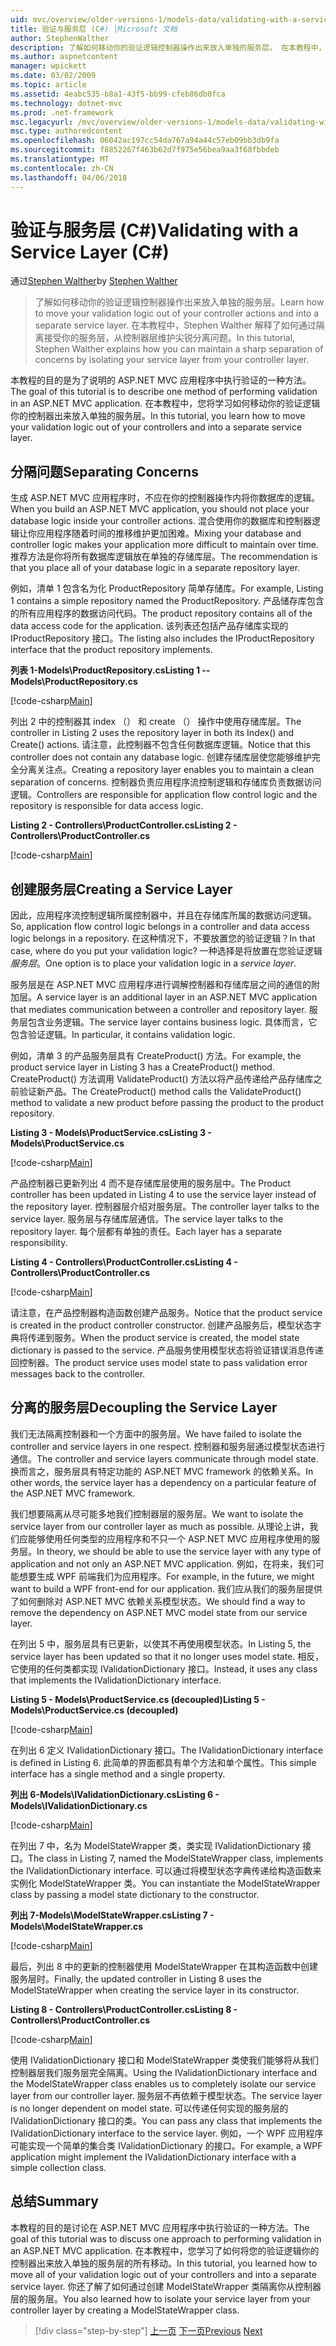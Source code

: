 ```yaml
---
uid: mvc/overview/older-versions-1/models-data/validating-with-a-service-layer-cs
title: 验证与服务层 (C#) |Microsoft 文档
author: StephenWalther
description: 了解如何移动你的验证逻辑控制器操作出来放入单独的服务层。 在本教程中，Stephen Walther 解释了如何你...
ms.author: aspnetcontent
manager: wpickett
ms.date: 03/02/2009
ms.topic: article
ms.assetid: 4eabc535-b8a1-43f5-bb99-cfeb86db0fca
ms.technology: dotnet-mvc
ms.prod: .net-framework
msc.legacyurl: /mvc/overview/older-versions-1/models-data/validating-with-a-service-layer-cs
msc.type: authoredcontent
ms.openlocfilehash: 06042ac197cc54da767a94a44c57eb09bb3db9fa
ms.sourcegitcommit: f8852267f463b62d7f975e56bea9aa3f68fbbdeb
ms.translationtype: MT
ms.contentlocale: zh-CN
ms.lasthandoff: 04/06/2018
---
```

<a name="validating-with-a-service-layer-c"></a><span data-ttu-id="0cc51-104">验证与服务层 (C#)</span><span class="sxs-lookup"><span data-stu-id="0cc51-104">Validating with a Service Layer (C#)</span></span>
====================
<span data-ttu-id="0cc51-105">通过[Stephen Walther](https://github.com/StephenWalther)</span><span class="sxs-lookup"><span data-stu-id="0cc51-105">by [Stephen Walther](https://github.com/StephenWalther)</span></span>

> <span data-ttu-id="0cc51-106">了解如何移动你的验证逻辑控制器操作出来放入单独的服务层。</span><span class="sxs-lookup"><span data-stu-id="0cc51-106">Learn how to move your validation logic out of your controller actions and into a separate service layer.</span></span> <span data-ttu-id="0cc51-107">在本教程中，Stephen Walther 解释了如何通过隔离接受你的服务层，从控制器层维护尖锐分离问题。</span><span class="sxs-lookup"><span data-stu-id="0cc51-107">In this tutorial, Stephen Walther explains how you can maintain a sharp separation of concerns by isolating your service layer from your controller layer.</span></span>


<span data-ttu-id="0cc51-108">本教程的目的是为了说明的 ASP.NET MVC 应用程序中执行验证的一种方法。</span><span class="sxs-lookup"><span data-stu-id="0cc51-108">The goal of this tutorial is to describe one method of performing validation in an ASP.NET MVC application.</span></span> <span data-ttu-id="0cc51-109">在本教程中，您将学习如何移动你的验证逻辑你的控制器出来放入单独的服务层。</span><span class="sxs-lookup"><span data-stu-id="0cc51-109">In this tutorial, you learn how to move your validation logic out of your controllers and into a separate service layer.</span></span>

## <a name="separating-concerns"></a><span data-ttu-id="0cc51-110">分隔问题</span><span class="sxs-lookup"><span data-stu-id="0cc51-110">Separating Concerns</span></span>

<span data-ttu-id="0cc51-111">生成 ASP.NET MVC 应用程序时，不应在你的控制器操作内将你数据库的逻辑。</span><span class="sxs-lookup"><span data-stu-id="0cc51-111">When you build an ASP.NET MVC application, you should not place your database logic inside your controller actions.</span></span> <span data-ttu-id="0cc51-112">混合使用你的数据库和控制器逻辑让你应用程序随着时间的推移维护更加困难。</span><span class="sxs-lookup"><span data-stu-id="0cc51-112">Mixing your database and controller logic makes your application more difficult to maintain over time.</span></span> <span data-ttu-id="0cc51-113">推荐方法是你将所有数据库逻辑放在单独的存储库层。</span><span class="sxs-lookup"><span data-stu-id="0cc51-113">The recommendation is that you place all of your database logic in a separate repository layer.</span></span>

<span data-ttu-id="0cc51-114">例如，清单 1 包含名为化 ProductRepository 简单存储库。</span><span class="sxs-lookup"><span data-stu-id="0cc51-114">For example, Listing 1 contains a simple repository named the ProductRepository.</span></span> <span data-ttu-id="0cc51-115">产品储存库包含的所有应用程序的数据访问代码。</span><span class="sxs-lookup"><span data-stu-id="0cc51-115">The product repository contains all of the data access code for the application.</span></span> <span data-ttu-id="0cc51-116">该列表还包括产品存储库实现的 IProductRepository 接口。</span><span class="sxs-lookup"><span data-stu-id="0cc51-116">The listing also includes the IProductRepository interface that the product repository implements.</span></span>

<span data-ttu-id="0cc51-117">**列表 1-Models\ProductRepository.cs**</span><span class="sxs-lookup"><span data-stu-id="0cc51-117">**Listing 1 -- Models\ProductRepository.cs**</span></span>

[!code-csharp[Main](validating-with-a-service-layer-cs/samples/sample1.cs)]

<span data-ttu-id="0cc51-118">列出 2 中的控制器其 index （） 和 create （） 操作中使用存储库层。</span><span class="sxs-lookup"><span data-stu-id="0cc51-118">The controller in Listing 2 uses the repository layer in both its Index() and Create() actions.</span></span> <span data-ttu-id="0cc51-119">请注意，此控制器不包含任何数据库逻辑。</span><span class="sxs-lookup"><span data-stu-id="0cc51-119">Notice that this controller does not contain any database logic.</span></span> <span data-ttu-id="0cc51-120">创建存储库层使您能够维护完全分离关注点。</span><span class="sxs-lookup"><span data-stu-id="0cc51-120">Creating a repository layer enables you to maintain a clean separation of concerns.</span></span> <span data-ttu-id="0cc51-121">控制器负责应用程序流控制逻辑和存储库负责数据访问逻辑。</span><span class="sxs-lookup"><span data-stu-id="0cc51-121">Controllers are responsible for application flow control logic and the repository is responsible for data access logic.</span></span>

<span data-ttu-id="0cc51-122">**Listing 2 - Controllers\ProductController.cs**</span><span class="sxs-lookup"><span data-stu-id="0cc51-122">**Listing 2 - Controllers\ProductController.cs**</span></span>

[!code-csharp[Main](validating-with-a-service-layer-cs/samples/sample2.cs)]

## <a name="creating-a-service-layer"></a><span data-ttu-id="0cc51-123">创建服务层</span><span class="sxs-lookup"><span data-stu-id="0cc51-123">Creating a Service Layer</span></span>

<span data-ttu-id="0cc51-124">因此，应用程序流控制逻辑所属控制器中，并且在存储库所属的数据访问逻辑。</span><span class="sxs-lookup"><span data-stu-id="0cc51-124">So, application flow control logic belongs in a controller and data access logic belongs in a repository.</span></span> <span data-ttu-id="0cc51-125">在这种情况下，不要放置您的验证逻辑？</span><span class="sxs-lookup"><span data-stu-id="0cc51-125">In that case, where do you put your validation logic?</span></span> <span data-ttu-id="0cc51-126">一种选择是将放置在您验证逻辑*服务层*。</span><span class="sxs-lookup"><span data-stu-id="0cc51-126">One option is to place your validation logic in a *service layer*.</span></span>

<span data-ttu-id="0cc51-127">服务层是在 ASP.NET MVC 应用程序进行调解控制器和存储库层之间的通信的附加层。</span><span class="sxs-lookup"><span data-stu-id="0cc51-127">A service layer is an additional layer in an ASP.NET MVC application that mediates communication between a controller and repository layer.</span></span> <span data-ttu-id="0cc51-128">服务层包含业务逻辑。</span><span class="sxs-lookup"><span data-stu-id="0cc51-128">The service layer contains business logic.</span></span> <span data-ttu-id="0cc51-129">具体而言，它包含验证逻辑。</span><span class="sxs-lookup"><span data-stu-id="0cc51-129">In particular, it contains validation logic.</span></span>

<span data-ttu-id="0cc51-130">例如，清单 3 的产品服务层具有 CreateProduct() 方法。</span><span class="sxs-lookup"><span data-stu-id="0cc51-130">For example, the product service layer in Listing 3 has a CreateProduct() method.</span></span> <span data-ttu-id="0cc51-131">CreateProduct() 方法调用 ValidateProduct() 方法以将产品传递给产品存储库之前验证新产品。</span><span class="sxs-lookup"><span data-stu-id="0cc51-131">The CreateProduct() method calls the ValidateProduct() method to validate a new product before passing the product to the product repository.</span></span>

<span data-ttu-id="0cc51-132">**Listing 3 - Models\ProductService.cs**</span><span class="sxs-lookup"><span data-stu-id="0cc51-132">**Listing 3 - Models\ProductService.cs**</span></span>

[!code-csharp[Main](validating-with-a-service-layer-cs/samples/sample3.cs)]

<span data-ttu-id="0cc51-133">产品控制器已更新列出 4 而不是存储库层使用的服务层中。</span><span class="sxs-lookup"><span data-stu-id="0cc51-133">The Product controller has been updated in Listing 4 to use the service layer instead of the repository layer.</span></span> <span data-ttu-id="0cc51-134">控制器层介绍对服务层。</span><span class="sxs-lookup"><span data-stu-id="0cc51-134">The controller layer talks to the service layer.</span></span> <span data-ttu-id="0cc51-135">服务层与存储库层通信。</span><span class="sxs-lookup"><span data-stu-id="0cc51-135">The service layer talks to the repository layer.</span></span> <span data-ttu-id="0cc51-136">每个层都有单独的责任。</span><span class="sxs-lookup"><span data-stu-id="0cc51-136">Each layer has a separate responsibility.</span></span>

<span data-ttu-id="0cc51-137">**Listing 4 - Controllers\ProductController.cs**</span><span class="sxs-lookup"><span data-stu-id="0cc51-137">**Listing 4 - Controllers\ProductController.cs**</span></span>

[!code-csharp[Main](validating-with-a-service-layer-cs/samples/sample4.cs)]

<span data-ttu-id="0cc51-138">请注意，在产品控制器构造函数创建产品服务。</span><span class="sxs-lookup"><span data-stu-id="0cc51-138">Notice that the product service is created in the product controller constructor.</span></span> <span data-ttu-id="0cc51-139">创建产品服务后，模型状态字典将传递到服务。</span><span class="sxs-lookup"><span data-stu-id="0cc51-139">When the product service is created, the model state dictionary is passed to the service.</span></span> <span data-ttu-id="0cc51-140">产品服务使用模型状态将验证错误消息传递回控制器。</span><span class="sxs-lookup"><span data-stu-id="0cc51-140">The product service uses model state to pass validation error messages back to the controller.</span></span>

## <a name="decoupling-the-service-layer"></a><span data-ttu-id="0cc51-141">分离的服务层</span><span class="sxs-lookup"><span data-stu-id="0cc51-141">Decoupling the Service Layer</span></span>

<span data-ttu-id="0cc51-142">我们无法隔离控制器和一个方面中的服务层。</span><span class="sxs-lookup"><span data-stu-id="0cc51-142">We have failed to isolate the controller and service layers in one respect.</span></span> <span data-ttu-id="0cc51-143">控制器和服务层通过模型状态进行通信。</span><span class="sxs-lookup"><span data-stu-id="0cc51-143">The controller and service layers communicate through model state.</span></span> <span data-ttu-id="0cc51-144">换而言之，服务层具有特定功能的 ASP.NET MVC framework 的依赖关系。</span><span class="sxs-lookup"><span data-stu-id="0cc51-144">In other words, the service layer has a dependency on a particular feature of the ASP.NET MVC framework.</span></span>

<span data-ttu-id="0cc51-145">我们想要隔离从尽可能多地我们控制器层的服务层。</span><span class="sxs-lookup"><span data-stu-id="0cc51-145">We want to isolate the service layer from our controller layer as much as possible.</span></span> <span data-ttu-id="0cc51-146">从理论上讲，我们应能够使用任何类型的应用程序和不只一个 ASP.NET MVC 应用程序使用的服务层。</span><span class="sxs-lookup"><span data-stu-id="0cc51-146">In theory, we should be able to use the service layer with any type of application and not only an ASP.NET MVC application.</span></span> <span data-ttu-id="0cc51-147">例如，在将来，我们可能想要生成 WPF 前端我们为应用程序。</span><span class="sxs-lookup"><span data-stu-id="0cc51-147">For example, in the future, we might want to build a WPF front-end for our application.</span></span> <span data-ttu-id="0cc51-148">我们应从我们的服务层提供了如何删除对 ASP.NET MVC 依赖关系模型状态。</span><span class="sxs-lookup"><span data-stu-id="0cc51-148">We should find a way to remove the dependency on ASP.NET MVC model state from our service layer.</span></span>

<span data-ttu-id="0cc51-149">在列出 5 中，服务层具有已更新，以使其不再使用模型状态。</span><span class="sxs-lookup"><span data-stu-id="0cc51-149">In Listing 5, the service layer has been updated so that it no longer uses model state.</span></span> <span data-ttu-id="0cc51-150">相反，它使用的任何类都实现 IValidationDictionary 接口。</span><span class="sxs-lookup"><span data-stu-id="0cc51-150">Instead, it uses any class that implements the IValidationDictionary interface.</span></span>

<span data-ttu-id="0cc51-151">**Listing 5 - Models\ProductService.cs (decoupled)**</span><span class="sxs-lookup"><span data-stu-id="0cc51-151">**Listing 5 - Models\ProductService.cs (decoupled)**</span></span>

[!code-csharp[Main](validating-with-a-service-layer-cs/samples/sample5.cs)]

<span data-ttu-id="0cc51-152">在列出 6 定义 IValidationDictionary 接口。</span><span class="sxs-lookup"><span data-stu-id="0cc51-152">The IValidationDictionary interface is defined in Listing 6.</span></span> <span data-ttu-id="0cc51-153">此简单的界面都具有单个方法和单个属性。</span><span class="sxs-lookup"><span data-stu-id="0cc51-153">This simple interface has a single method and a single property.</span></span>

<span data-ttu-id="0cc51-154">**列出 6-Models\IValidationDictionary.cs**</span><span class="sxs-lookup"><span data-stu-id="0cc51-154">**Listing 6 - Models\IValidationDictionary.cs**</span></span>

[!code-csharp[Main](validating-with-a-service-layer-cs/samples/sample6.cs)]

<span data-ttu-id="0cc51-155">在列出 7 中，名为 ModelStateWrapper 类，类实现 IValidationDictionary 接口。</span><span class="sxs-lookup"><span data-stu-id="0cc51-155">The class in Listing 7, named the ModelStateWrapper class, implements the IValidationDictionary interface.</span></span> <span data-ttu-id="0cc51-156">可以通过将模型状态字典传递给构造函数来实例化 ModelStateWrapper 类。</span><span class="sxs-lookup"><span data-stu-id="0cc51-156">You can instantiate the ModelStateWrapper class by passing a model state dictionary to the constructor.</span></span>

<span data-ttu-id="0cc51-157">**列出 7-Models\ModelStateWrapper.cs**</span><span class="sxs-lookup"><span data-stu-id="0cc51-157">**Listing 7 - Models\ModelStateWrapper.cs**</span></span>

[!code-csharp[Main](validating-with-a-service-layer-cs/samples/sample7.cs)]

<span data-ttu-id="0cc51-158">最后，列出 8 中的更新的控制器使用 ModelStateWrapper 在其构造函数中创建服务层时。</span><span class="sxs-lookup"><span data-stu-id="0cc51-158">Finally, the updated controller in Listing 8 uses the ModelStateWrapper when creating the service layer in its constructor.</span></span>

<span data-ttu-id="0cc51-159">**Listing 8 - Controllers\ProductController.cs**</span><span class="sxs-lookup"><span data-stu-id="0cc51-159">**Listing 8 - Controllers\ProductController.cs**</span></span>

[!code-csharp[Main](validating-with-a-service-layer-cs/samples/sample8.cs)]

<span data-ttu-id="0cc51-160">使用 IValidationDictionary 接口和 ModelStateWrapper 类使我们能够将从我们控制器层我们服务层完全隔离。</span><span class="sxs-lookup"><span data-stu-id="0cc51-160">Using the IValidationDictionary interface and the ModelStateWrapper class enables us to completely isolate our service layer from our controller layer.</span></span> <span data-ttu-id="0cc51-161">服务层不再依赖于模型状态。</span><span class="sxs-lookup"><span data-stu-id="0cc51-161">The service layer is no longer dependent on model state.</span></span> <span data-ttu-id="0cc51-162">可以传递任何实现的服务层的 IValidationDictionary 接口的类。</span><span class="sxs-lookup"><span data-stu-id="0cc51-162">You can pass any class that implements the IValidationDictionary interface to the service layer.</span></span> <span data-ttu-id="0cc51-163">例如，一个 WPF 应用程序可能实现一个简单的集合类 IValidationDictionary 的接口。</span><span class="sxs-lookup"><span data-stu-id="0cc51-163">For example, a WPF application might implement the IValidationDictionary interface with a simple collection class.</span></span>

## <a name="summary"></a><span data-ttu-id="0cc51-164">总结</span><span class="sxs-lookup"><span data-stu-id="0cc51-164">Summary</span></span>

<span data-ttu-id="0cc51-165">本教程的目的是讨论在 ASP.NET MVC 应用程序中执行验证的一种方法。</span><span class="sxs-lookup"><span data-stu-id="0cc51-165">The goal of this tutorial was to discuss one approach to performing validation in an ASP.NET MVC application.</span></span> <span data-ttu-id="0cc51-166">在本教程中，您学习了如何将您的验证逻辑你的控制器出来放入单独的服务层的所有移动。</span><span class="sxs-lookup"><span data-stu-id="0cc51-166">In this tutorial, you learned how to move all of your validation logic out of your controllers and into a separate service layer.</span></span> <span data-ttu-id="0cc51-167">你还了解了如何通过创建 ModelStateWrapper 类隔离你从控制器层的服务层。</span><span class="sxs-lookup"><span data-stu-id="0cc51-167">You also learned how to isolate your service layer from your controller layer by creating a ModelStateWrapper class.</span></span>

> [!div class="step-by-step"]
> <span data-ttu-id="0cc51-168">[上一页](validating-with-the-idataerrorinfo-interface-cs.md)
> [下一页](validation-with-the-data-annotation-validators-cs.md)</span><span class="sxs-lookup"><span data-stu-id="0cc51-168">[Previous](validating-with-the-idataerrorinfo-interface-cs.md)
[Next](validation-with-the-data-annotation-validators-cs.md)</span></span>
